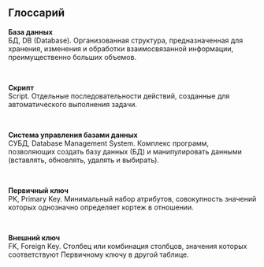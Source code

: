 ## Глоссарий
**База данных**  
БД, DB (Database). Организованная структура, предназначенная для хранения, изменения и обработки взаимосвязанной информации, преимущественно больших объемов.

<br/>

**Скрипт**  
Script. Отдельные последовательности действий, созданные для автоматического выполнения задачи.

<br/>

**Cистема управления базами данных**  
СУБД, Database Management System. Комплекс программ, позволяющих создать базу данных (БД) и манипулировать данными (вставлять, обновлять, удалять и выбирать).

<br/>

**Первичный ключ**  
PK, Primary Key. Минимальный набор атрибутов, совокупность значений которых однозначно определяет кортеж в отношении.

<br/>

**Внешний ключ**  
FK, Foreign Key. Столбец или комбинация столбцов, значения которых соответствуют Первичному ключу в другой таблице.
